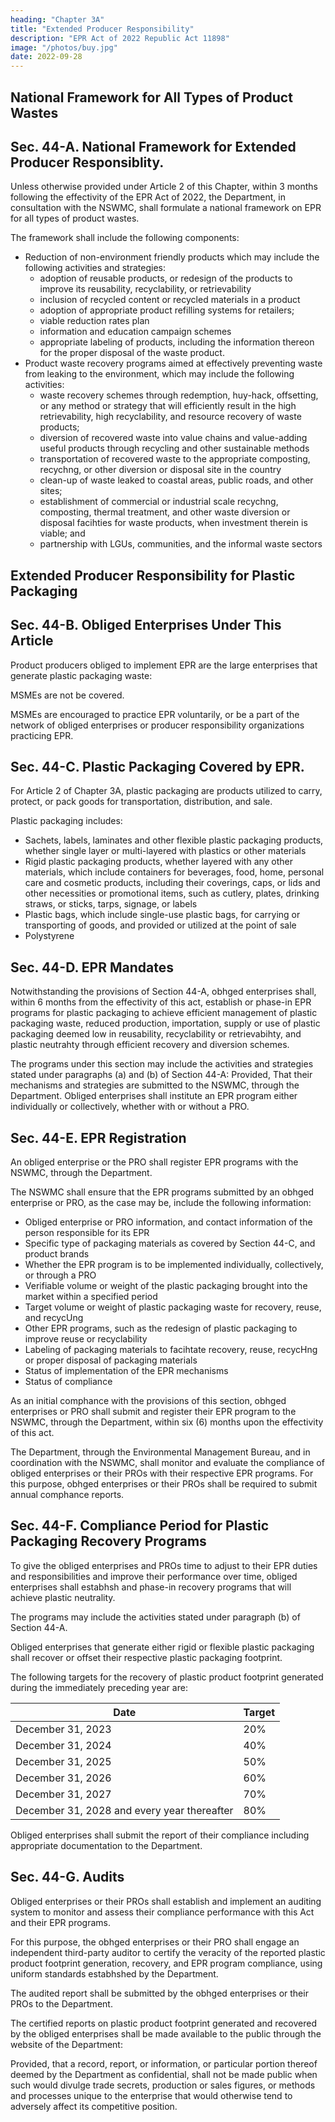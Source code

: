 ```yaml
---
heading: "Chapter 3A"
title: "Extended Producer Responsibility"
description: "EPR Act of 2022 Republic Act 11898"
image: "/photos/buy.jpg"
date: 2022-09-28
---
```



<!-- Sec. 6. RA 9003 is hereby further amended by inserting a new chapter after Chapter 3 to read as follows. -->

<!-- ## Article 1 -->

## National Framework for All Types of Product Wastes

## Sec. 44-A. National Framework for Extended Producer Responsiblity.

Unless otherwise provided under Article 2 of this Chapter, within 3 months following the effectivity of the EPR Act of 2022, the Department, in consultation with the NSWMC, shall formulate a national framework on EPR for all types of product wastes. 

The framework shall include the following components:

- Reduction of non-environment friendly products which may include the following activities and strategies:
  - adoption of reusable products, or redesign of the products to improve its reusability, recyclability, or retrievability
  - inclusion of recycled content or recycled materials in a product
  - adoption of appropriate product refilling systems for retailers;
  - viable reduction rates plan
  - information and education campaign schemes
  - appropriate labeling of products, including the information thereon for the proper disposal of the waste product.
- Product waste recovery programs aimed at effectively preventing waste from leaking to the environment, which may include the following activities:
  - waste recovery schemes through redemption, huy-hack, offsetting, or any method or strategy that will efficiently result in the high retrievability, high recyclability, and resource recovery of waste products;
  - diversion of recovered waste into value chains and value-adding useful products through recycling and other sustainable methods
  - transportation of recovered waste to the appropriate composting, recychng, or other diversion or disposal site in the country
  - clean-up of waste leaked to coastal areas, public roads, and other sites;
  - establishment of commercial or industrial scale recychng, composting, thermal treatment, and other waste diversion or disposal facihties for waste products, when investment therein is viable; and
  - partnership with LGUs, communities, and the informal waste sectors


<!-- ## Article 2 -->

## Extended Producer Responsibility for Plastic Packaging

## Sec. 44-B. Obliged Enterprises Under This Article

Product producers obliged to implement EPR are the large enterprises that generate plastic packaging waste:

MSMEs <!-- defined under Republic Act No. 9501 --> are not be covered. 

<!-- That in case the total value of assets of all enterprises carrying the same brand, label or trademark exceeds that of medium enterprises stated under Republic Act No. 9501, these enterprises shall be deemed obliged enterprises. -->

MSMEs are encouraged to practice EPR voluntarily, or be a part of the network of obliged enterprises or producer responsibility organizations practicing EPR.


## Sec. 44-C. Plastic Packaging Covered by EPR.

For Article 2 of Chapter 3A, plastic packaging are products utilized to carry, protect, or pack goods for transportation, distribution, and sale. 

Plastic packaging includes:
- Sachets, labels, laminates and other flexible plastic packaging products, whether single layer or multi-layered with plastics or other materials
- Rigid plastic packaging products, whether layered with any other materials, which include containers for beverages, food, home, personal care and cosmetic products, including their coverings, caps, or lids and other necessities or promotional items, such as cutlery, plates, drinking straws, or sticks, tarps, signage, or labels
- Plastic bags, which include single-use plastic bags, for carrying or transporting of goods, and provided or utilized at the point of sale
- Polystyrene


## Sec. 44-D. EPR Mandates

Notwithstanding the provisions of Section 44-A, obhged enterprises shall, within 6 months from the effectivity of this act, establish or phase-in EPR programs for plastic packaging to achieve efficient management of plastic packaging waste, reduced production, importation, supply or use of plastic packaging deemed low in reusability, recyclability or retrievabihty, and plastic neutrahty through efficient recovery and diversion schemes.

The programs under this section may include the activities and strategies stated under paragraphs (a) and (b) of Section 44-A: Provided, That their mechanisms and strategies are submitted to the NSWMC, through the Department. Obliged enterprises shall institute an EPR program either individually or collectively, whether with or without a PRO.


## Sec. 44-E. EPR Registration

An obliged enterprise or the PRO shall register EPR programs with the NSWMC, through the Department.

The NSWMC shall ensure that the EPR programs submitted by an obhged enterprise or PRO, as the case may be, include the following information:

- Obliged enterprise or PRO information, and contact information of the person responsible for its EPR
- Specific type of packaging materials as covered by Section 44-C, and product brands
- Whether the EPR program is to be implemented individually, collectively, or through a PRO
- Verifiable volume or weight of the plastic packaging brought into the market within a specified period
- Target volume or weight of plastic packaging waste for recovery, reuse, and recycUng
- Other EPR programs, such as the redesign of plastic packaging to improve reuse or recyclability
- Labeling of packaging materials to facihtate recovery, reuse, recycHng or proper disposal of packaging materials
- Status of implementation of the EPR mechanisms
- Status of compliance

As an initial comphance with the provisions of this section, obhged enterprises or PRO shall submit and register their EPR program to the NSWMC, through the Department, within six (6) months upon the effectivity of this act.

The Department, through the Environmental Management Bureau, and in coordination with the NSWMC, shall monitor and evaluate the compliance of obliged enterprises or their PROs with their respective EPR programs. For this purpose, obhged enterprises or their PROs shall be required to submit annual comphance reports.


## Sec. 44-F. Compliance Period for Plastic Packaging Recovery Programs

To give the obliged enterprises and PROs time to adjust to their EPR duties and responsibilities and improve their performance over time, obliged enterprises shall estabhsh and phase-in recovery programs that will achieve plastic neutrality. 

The programs may include the activities stated under paragraph (b) of Section 44-A.

Obliged enterprises that generate either rigid or flexible plastic packaging shall recover or offset their respective plastic packaging footprint. 

The following targets for the recovery of plastic product footprint generated during the immediately preceding year are:

Date | Target
--- | ---
December 31, 2023 | 20%
December 31, 2024 | 40%
December 31, 2025 | 50%
December 31, 2026 | 60%
December 31, 2027 | 70%
December 31, 2028 and every year thereafter | 80%

Obliged enterprises shall submit the report of their compliance including appropriate documentation to the Department.



## Sec. 44-G. Audits

Obliged enterprises or their PROs shall establish and implement an auditing system to monitor and assess their compliance performance with this Act and their EPR programs. 

For this purpose, the obhged enterprises or their PRO shall engage an independent third-party auditor to certify the veracity of the reported plastic product footprint generation, recovery, and EPR program compliance, using uniform standards
estabhshed by the Department. 

The audited report shall be submitted by the obhged enterprises or their PROs to the Department.

The certified reports on plastic product footprint generated and recovered by the obliged enterprises shall be made available to the public through the website of the Department: 

Provided, that a record, report, or information, or particular portion thereof deemed by the Department as confidential, shall not be made public when such would divulge trade secrets, production or sales figures, or methods and processes unique to the enterprise that would otherwise tend to adversely affect its competitive position.
